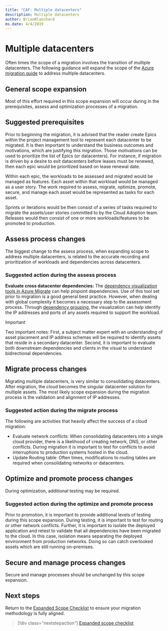 ```yaml
---
title: "CAF: Multiple datacenters"
description: Multiple datacenters
author: BrianBlanchard
ms.date: 4/4/2019
---
```


# Multiple datacenters

Often times the scope of a migration involves the transition of multiple datacenters. The following guidance will expand the scope of the [Azure migration guide](../azure-migration-guide/overview.md) to address multiple datacenters.

## General scope expansion

Most of this effort required in this scope expansion will occur during in the prerequisites, assess and optimization processes of a migration.

## Suggested prerequisites

Prior to beginning the migration, it is advised that the reader create Epics within the project management tool to represent each datacenter to be migrated. It is then important to understand the business outcomes and motivations, which are justifying this migration. Those motivations can be used to prioritize the list of Epics (or datacenters). For instance, if migration is driven by a desire to exit datacenters before leases must be renewed, then each epic would be prioritized based on lease renewal date.

Within each epic, the workloads to be assessed and migrated would be managed as features. Each asset within that workload would be managed as a user story. The work required to assess, migrate, optimize, promote, secure, and manage each asset would be represented as tasks for each asset.

Sprints or iterations would be then consist of a series of tasks required to migrate the assets/user stories committed to by the Cloud Adoption team. Releases would then consist of one or more workloads/features to be promoted to production.

## Assess process changes

The biggest change to the assess process, when expanding scope to address multiple datacenters, is related to the accurate recording and prioritization of workloads and dependencies across datacenters.

### Suggested action during the assess process

**Evaluate cross datacenter dependencies:** The [dependency visualization tools in Azure Migrate](/azure/migrate/concepts-dependency-visualization) can help pinpoint dependencies. Use of this tool set prior to migration is a good general best practice. However, when dealing with global complexity it becomes a necessary step to the assessment process. Through [dependency grouping](/azure/migrate/how-to-create-group-machine-dependencies), the visualization can help identify the IP addresses and ports of any assets required to support the workload.

> [!IMPORTANT]
> Two important notes: First, a subject matter expert with an understanding of asset placement and IP address schemas will be required to identify assets that reside in a secondary datacenter. Second, it is important to evaluate both downstream dependencies and clients in the visual to understand bidirectional dependencies.

## Migrate process changes

Migrating multiple datacenters, is very similar to consolidating datacenters. After migration, the cloud becomes the singular datacenter solution for multiple assets. The most likely scope expansion during the migration process is the validation and alignment of IP addresses.

### Suggested action during the migrate process

The following are activities that heavily affect the success of a cloud migration:

- Evaluate network conflicts: When consolidating datacenters into a single cloud provider, there is a likelihood of creating network, DNS, or other conflicts. During migration it is important to test for conflicts to avoid interruptions to production systems hosted in the cloud.
- Update Routing table: Often times, modifications to routing tables are required when consolidating networks or datacenters.

## Optimize and promote process changes

During optimization, additional testing may be required.

### Suggested action during the optimize and promote process

Prior to promotion, it is important to provide additional levels of testing during this scope expansion. During testing, it is important to test for routing or other network conflicts. Further, it is important to isolate the deployed application and retest to validate that all dependencies have been migrated to the cloud. In this case, isolation means separating the deployed environment from production networks. Doing so can catch overlooked assets which are still running on-premises.

## Secure and manage process changes

Secure and manage processes should be unchanged by this scope expansion.

## Next steps

Return to the [Expanded Scope Checklist](./index.md) to ensure your migration methodology is fully aligned.

> [!div class="nextstepaction"]
> [Expanded scope checklist](./index.md)